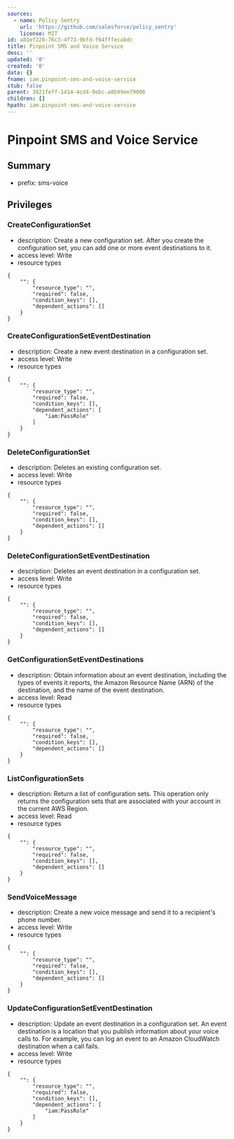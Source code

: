 ```yaml
---
sources:
  - name: Policy Sentry
    url: 'https://github.com/salesforce/policy_sentry'
    license: MIT
id: a81ef220-76c3-4f73-9bfd-f64fffecabdc
title: Pinpoint SMS and Voice Service
desc: ''
updated: '0'
created: '0'
data: {}
fname: iam.pinpoint-sms-and-voice-service
stub: false
parent: 3821feff-1414-4cd4-9ebc-a8b99ee79006
children: []
hpath: iam.pinpoint-sms-and-voice-service
---
```

# Pinpoint SMS and Voice Service

## Summary

- prefix: sms-voice

## Privileges

### CreateConfigurationSet

- description: Create a new configuration set. After you create the configuration set, you can add one or more event destinations to it.
- access level: Write
- resource types

```
{
    "": {
        "resource_type": "",
        "required": false,
        "condition_keys": [],
        "dependent_actions": []
    }
}
```

### CreateConfigurationSetEventDestination

- description: Create a new event destination in a configuration set.
- access level: Write
- resource types

```
{
    "": {
        "resource_type": "",
        "required": false,
        "condition_keys": [],
        "dependent_actions": [
            "iam:PassRole"
        ]
    }
}
```

### DeleteConfigurationSet

- description: Deletes an existing configuration set.
- access level: Write
- resource types

```
{
    "": {
        "resource_type": "",
        "required": false,
        "condition_keys": [],
        "dependent_actions": []
    }
}
```

### DeleteConfigurationSetEventDestination

- description: Deletes an event destination in a configuration set.
- access level: Write
- resource types

```
{
    "": {
        "resource_type": "",
        "required": false,
        "condition_keys": [],
        "dependent_actions": []
    }
}
```

### GetConfigurationSetEventDestinations

- description: Obtain information about an event destination, including the types of events it reports, the Amazon Resource Name (ARN) of the destination, and the name of the event destination.
- access level: Read
- resource types

```
{
    "": {
        "resource_type": "",
        "required": false,
        "condition_keys": [],
        "dependent_actions": []
    }
}
```

### ListConfigurationSets

- description: Return a list of configuration sets. This operation only returns the configuration sets that are associated with your account in the current AWS Region.
- access level: Read
- resource types

```
{
    "": {
        "resource_type": "",
        "required": false,
        "condition_keys": [],
        "dependent_actions": []
    }
}
```

### SendVoiceMessage

- description: Create a new voice message and send it to a recipient's phone number.
- access level: Write
- resource types

```
{
    "": {
        "resource_type": "",
        "required": false,
        "condition_keys": [],
        "dependent_actions": []
    }
}
```

### UpdateConfigurationSetEventDestination

- description: Update an event destination in a configuration set. An event destination is a location that you publish information about your voice calls to. For example, you can log an event to an Amazon CloudWatch destination when a call fails.
- access level: Write
- resource types

```
{
    "": {
        "resource_type": "",
        "required": false,
        "condition_keys": [],
        "dependent_actions": [
            "iam:PassRole"
        ]
    }
}
```
